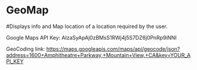 # GeoMap

#Displays info and Map location of a location required by the user.

Google Maps API Key: AIzaSyApAj0zBMsS1RWj4j5S7DZ6j0PnRp9iNNI

GeoCoding link: https://maps.googleapis.com/maps/api/geocode/json?address=1600+Amphitheatre+Parkway,+Mountain+View,+CA&key=YOUR_API_KEY
